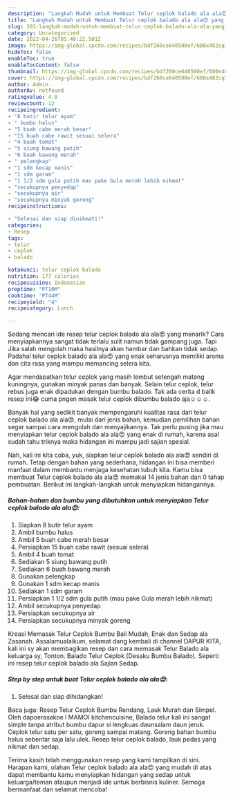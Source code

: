 ```yaml
---
description: "Langkah Mudah untuk Membuat Telur ceplok balado ala ala😍 yang Lezat Sekali, Buat Buka Puasa Enak"
title: "Langkah Mudah untuk Membuat Telur ceplok balado ala ala😍 yang Lezat Sekali, Buat Buka Puasa Enak"
slug: 201-langkah-mudah-untuk-membuat-telur-ceplok-balado-ala-ala-yang-lezat-sekali-buat-buka-puasa-enak
category: Uncategorized
date: 2022-04-26T05:40:22.501Z
image: https://img-global.cpcdn.com/recipes/bdf260ce640500ef/680x482cq70/telur-ceplok-balado-ala-ala-foto-resep-utama.jpg
hideToc: false
enableToc: true
enableTocContent: false
thumbnail: https://img-global.cpcdn.com/recipes/bdf260ce640500ef/680x482cq70/telur-ceplok-balado-ala-ala-foto-resep-utama.jpg
cover: https://img-global.cpcdn.com/recipes/bdf260ce640500ef/680x482cq70/telur-ceplok-balado-ala-ala-foto-resep-utama.jpg
author: Admin
authorAv: notfound
ratingvalue: 4.8
reviewcount: 12
recipeingredient:
- "8 butir telur ayam"
- " bumbu halus"
- "5 buah cabe merah besar"
- "15 buah cabe rawit sesuai selera"
- "4 buah tomat"
- "5 siung bawang putih"
- "6 buah bawang merah"
- " pelengkap"
- "1 sdm kecap manis"
- "1 sdm garam"
- "1 1/2 sdm gula putih mau pake Gula merah lebih nikmat"
- "secukupnya penyedap"
- "secukupnya air"
- "secukupnya minyak goreng"
recipeinstructions:

- "Selesai dan siap dinikmati!"
categories:
- Resep
tags:
- telur
- ceplok
- balado

katakunci: telur ceplok balado 
nutrition: 177 calories
recipecuisine: Indonesian
preptime: "PT10M"
cooktime: "PT44M"
recipeyield: "4"
recipecategory: Lunch

---
```



Sedang mencari ide resep telur ceplok balado ala ala😍 yang menarik? Cara menyiapkannya sangat tidak terlalu sulit namun tidak gampang juga. Tapi Jika salah mengolah maka hasilnya akan hambar dan bahkan tidak sedap. Padahal telur ceplok balado ala ala😍 yang enak seharusnya memiliki aroma dan cita rasa yang mampu memancing selera kita.


Agar mendapatkan telur ceplok yang masih lembut setengah matang kuningnya, gunakan minyak panas dan banyak. Selain telur ceplok, telur rebus juga enak dipadukan dengan bumbu balado. Tak ada cerita d balik resep ini😂 cuma pngen masak telur ceplok dibumbu balado aja☺☺☺.

Banyak hal yang sedikit banyak mempengaruhi kualitas rasa dari telur ceplok balado ala ala😍, mulai dari jenis bahan, kemudian pemilihan bahan segar sampai cara mengolah dan menyajikannya. Tak perlu pusing jika mau menyiapkan telur ceplok balado ala ala😍 yang enak di rumah, karena asal sudah tahu triknya maka hidangan ini mampu jadi sajian spesial.


Nah, kali ini kita coba, yuk, siapkan telur ceplok balado ala ala😍 sendiri di rumah. Tetap dengan bahan yang sederhana, hidangan ini bisa memberi manfaat dalam membantu menjaga kesehatan tubuh kita. Kamu bisa membuat Telur ceplok balado ala ala😍 memakai 14 jenis bahan dan 0 tahap pembuatan. Berikut ini langkah-langkah untuk menyiapkan hidangannya.

<!--inarticleads1-->

##### Bahan-bahan dan bumbu yang dibutuhkan untuk menyiapkan Telur ceplok balado ala ala😍:

1. Siapkan 8 butir telur ayam
1. Ambil  bumbu halus
1. Ambil 5 buah cabe merah besar
1. Persiapkan 15 buah cabe rawit (sesuai selera)
1. Ambil 4 buah tomat
1. Sediakan 5 siung bawang putih
1. Sediakan 6 buah bawang merah
1. Gunakan  pelengkap
1. Gunakan 1 sdm kecap manis
1. Sediakan 1 sdm garam
1. Persiapkan 1 1/2 sdm gula putih (mau pake Gula merah lebih nikmat)
1. Ambil secukupnya penyedap
1. Persiapkan secukupnya air
1. Persiapkan secukupnya minyak goreng


Kreasi Memasak Telur Ceplok Bumbu Bali Mudah, Enak dan Sedap ala Zasanah. Assalamualaikum, selamat dang kembali di channel DAPUR KITA, kali ini sy akan membagikan resep dan cara memasak Telur Balado ala keluarga sy, Tonton. Balado Telur Ceplok (Desaku Bumbu Balado). Seperti ini resep telur ceplok balado ala Sajian Sedap. 

<!--inarticleads2-->

##### Step by step untuk buat Telur ceplok balado ala ala😍:


1. Selesai dan siap dihidangkan!

Baca juga: Resep Telur Ceplok Bumbu Rendang, Lauk Murah dan Simpel. Oleh dapoerasakoe l MAMOI kitchencuisine, Balado telur kali ini sangat simple tanpa atribut bumbu dapur si lengkuas daunsalam daun jeruk. Ceplok telur satu per satu, goreng sampai matang. Goreng bahan bumbu halus sebentar saja lalu ulek. Resep telur ceplok balado, lauk pedas yang nikmat dan sedap. 

Terima kasih telah menggunakan resep yang kami tampilkan di sini. Harapan kami, olahan Telur ceplok balado ala ala😍 yang mudah di atas dapat membantu kamu menyiapkan hidangan yang sedap untuk keluarga/teman ataupun menjadi ide untuk berbisnis kuliner. Semoga bermanfaat dan selamat mencoba!
